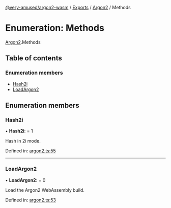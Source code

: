[@very-amused/argon2-wasm](../README.md) / [Exports](../modules.md) / [Argon2](../modules/argon2.md) / Methods

# Enumeration: Methods

[Argon2](../modules/argon2.md).Methods

## Table of contents

### Enumeration members

- [Hash2i](argon2.methods.md#hash2i)
- [LoadArgon2](argon2.methods.md#loadargon2)

## Enumeration members

### Hash2i

• **Hash2i**: = 1

Hash in 2i mode.

Defined in: [argon2.ts:55](https://github.com/very-amused/argon2-wasm/blob/77e9cc4/src/argon2.ts#L55)

___

### LoadArgon2

• **LoadArgon2**: = 0

Load the Argon2 WebAssembly build.

Defined in: [argon2.ts:53](https://github.com/very-amused/argon2-wasm/blob/77e9cc4/src/argon2.ts#L53)
